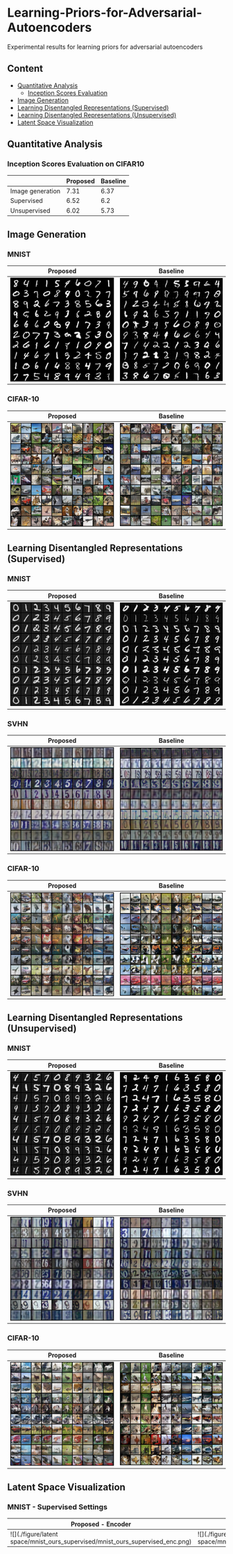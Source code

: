 # Learning-Priors-for-Adversarial-Autoencoders

Experimental results for learning priors for adversarial autoencoders

## Content
- [Quantitative Analysis](#quantitative-analysis)
  - [Inception Scores Evaluation](#inception-scores-evaluation-on-cifar10)
- [Image Generation](#image-generation)
- [Learning Disentangled Representations (Supervised)](#learning-disentangled-representations-supervised)
- [Learning Disentangled Representations (Unsupervised)](#learning-disentangled-representations-unsupervised)
- [Latent Space Visualization](#latent-space-visualization)

## Quantitative Analysis
### Inception Scores Evaluation on CIFAR10
|   | Proposed | Baseline |
| ------------- | ------------- | ------------- |
| Image generation  | 7.31  | 6.37 |
| Supervised  | 6.52 | 6.2 |
| Unsupervised  | 6.02  | 5.73 |

## Image Generation

### MNIST
| Proposed | Baseline |
| ------------- | ------------- |
|![mnist_ours_generation](./figure/mnist/ours_generation.png)| ![mnist_maae_generation](./figure/mnist/maae_generation.png) |

### CIFAR-10
| Proposed | Baseline |
| ------------- | ------------- |
|![cifar10_ours_generation](./figure/cifar10/ours_generation.png)| ![cifar10_maae_generation](./figure/cifar10/maae_generation.png) |

## Learning Disentangled Representations (Supervised)

### MNIST
| Proposed | Baseline |
| ------------- | ------------- |
|![mnist_ours_supervised](./figure/mnist/ours_supervised.png)| ![mnist_maae_supervised](./figure/mnist/maae_supervised.png) |

### SVHN
| Proposed | Baseline |
| ------------- | ------------- |
|![svhn_ours_supervised](./figure/svhn/ours_supervised.png)| ![mnist_maae_supervised](./figure/svhn/maae_supervised.png) |

### CIFAR-10
| Proposed | Baseline |
| ------------- | ------------- |
|![cifar10_ours_supervised](./figure/cifar10/ours_supervised.png)| ![cifar10_maae_supervised](./figure/cifar10/maae_supervised.png) |


## Learning Disentangled Representations (Unsupervised)

### MNIST
| Proposed | Baseline |
| ------------- | ------------- |
|![mnist_ours_unsupervised](./figure/mnist/ours_unsupervised.png)| ![mnist_maae_unsupervised](./figure/mnist/maae_unsupervised.png) |

### SVHN
| Proposed | Baseline |
| ------------- | ------------- |
|![svhn_ours_unsupervised](./figure/svhn/ours_unsupervised.png)| ![mnist_maae_unsupervised](./figure/svhn/maae_unsupervised.png) |

### CIFAR-10
| Proposed | Baseline |
| ------------- | ------------- |
|![cifar10_ours_unsupervised](./figure/cifar10/ours_unsupervised.png)| ![cifar10_maae_unsupervised](./figure/cifar10/maae_unsupervised.png) |

## Latent Space Visualization

### MNIST - Supervised Settings
| Proposed - Encoder | Proposed - Learned Prior | Baseline - Fixed Prior |
| ------------------ | ------------------------ | ---------------------- |
| ![](./figure/latent space/mnist_ours_supervised/mnist_ours_supervised_enc.png) | ![](./figure/latent space/mnist_ours_supervised/mnist_ours_supervised_gen.png) | ![](./figure/latent space/mnist_maae_supervised/mnist_maae_supervised_enc.png) |
